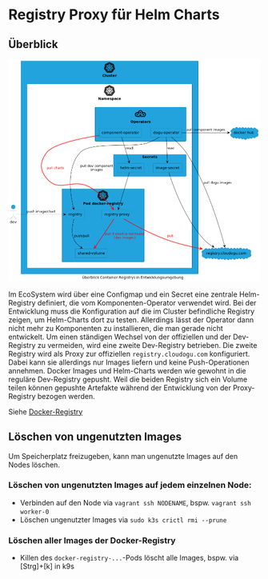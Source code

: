# Registry Proxy für Helm Charts

## Überblick

![Überblick Entwicklungsumgebung](figures/registry_overview.png)

Im EcoSystem wird über eine Configmap und ein Secret eine zentrale Helm-Registry definiert, die vom Komponenten-Operator verwendet wird.
Bei der Entwicklung muss die Konfiguration auf die im Cluster befindliche Registry zeigen, um Helm-Charts dort zu testen.
Allerdings lässt der Operator dann nicht mehr zu Komponenten zu installieren, die man gerade nicht entwickelt.
Um einen ständigen Wechsel von der offiziellen und der Dev-Registry zu vermeiden, wird eine zweite Dev-Registry betrieben.
Die zweite Registry wird als Proxy zur offiziellen `registry.cloudogu.com` konfiguriert.
Dabei kann sie allerdings nur Images liefern und keine Push-Operationen annehmen.
Docker Images und Helm-Charts werden wie gewohnt in die reguläre Dev-Registry gepusht.
Weil die beiden Registry sich ein Volume teilen können gepushte Artefakte während der Entwicklung von der Proxy-Registry bezogen werden.

Siehe [Docker-Registry](https://docs.docker.com/registry/recipes/mirror/)

## Löschen von ungenutzten Images

Um Speicherplatz freizugeben, kann man ungenutzte Images auf den Nodes löschen.

### Löschen von ungenutzten Images auf jedem einzelnen Node:
- Verbinden auf den Node via `vagrant ssh NODENAME`, bspw. `vagrant ssh worker-0`
- Löschen ungenutzter Images via `sudo k3s crictl rmi --prune`

### Löschen aller Images der Docker-Registry
- Killen des `docker-registry-...`-Pods löscht alle Images, bspw. via [Strg]+[k] in k9s
